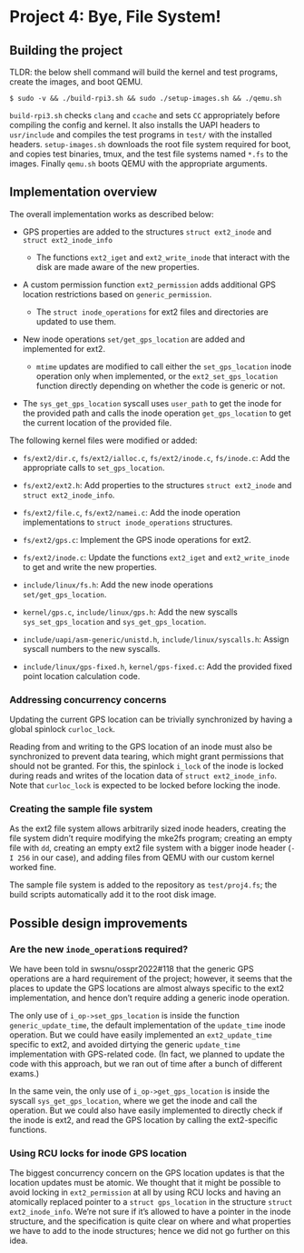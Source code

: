 # Project 4: Bye, File System!

## Building the project

TLDR: the below shell command will build the kernel and test programs,
create the images, and boot QEMU.

```shellsession
$ sudo -v && ./build-rpi3.sh && sudo ./setup-images.sh && ./qemu.sh
```

`build-rpi3.sh` checks `clang` and `ccache` and sets `CC`
appropriately before compiling the config and kernel. It also installs
the UAPI headers to `usr/include` and compiles the test programs in
`test/` with the installed headers. `setup-images.sh` downloads the
root file system required for boot, and copies test binaries, tmux,
and the test file systems named `*.fs` to the images. Finally
`qemu.sh` boots QEMU with the appropriate arguments.

## Implementation overview

The overall implementation works as described below:

- GPS properties are added to the structures `struct ext2_inode` and
  `struct ext2_inode_info`
  - The functions `ext2_iget` and `ext2_write_inode` that interact
    with the disk are made aware of the new properties.

- A custom permission function `ext2_permission` adds additional GPS
  location restrictions based on `generic_permission`.
  - The `struct inode_operations` for ext2 files and directories are
    updated to use them.

- New inode operations `set/get_gps_location` are added and
  implemented for ext2.
  - `mtime` updates are modified to call either the `set_gps_location`
    inode operation only when implemented, or the
    `ext2_set_gps_location` function directly depending on whether the
    code is generic or not.

- The `sys_get_gps_location` syscall uses `user_path` to get the inode
  for the provided path and calls the inode operation
  `get_gps_location` to get the current location of the provided file.

The following kernel files were modified or added:

- `fs/ext2/dir.c`, `fs/ext2/ialloc.c`, `fs/ext2/inode.c`,
  `fs/inode.c`: Add the appropriate calls to `set_gps_location`.
- `fs/ext2/ext2.h`: Add properties to the structures `struct
  ext2_inode` and `struct ext2_inode_info`.
- `fs/ext2/file.c`, `fs/ext2/namei.c`: Add the inode operation
  implementations to `struct inode_operations` structures.
- `fs/ext2/gps.c`: Implement the GPS inode operations for ext2.
- `fs/ext2/inode.c`: Update the functions `ext2_iget` and
  `ext2_write_inode` to get and write the new properties.
- `include/linux/fs.h`: Add the new inode operations
  `set/get_gps_location`.

- `kernel/gps.c`, `include/linux/gps.h`: Add the new syscalls
  `sys_set_gps_location` and `sys_get_gps_location`.
- `include/uapi/asm-generic/unistd.h`, `include/linux/syscalls.h`:
  Assign syscall numbers to the new syscalls.
- `include/linux/gps-fixed.h`, `kernel/gps-fixed.c`: Add the provided
  fixed point location calculation code.

### Addressing concurrency concerns

Updating the current GPS location can be trivially synchronized by
having a global spinlock `curloc_lock`.

Reading from and writing to the GPS location of an inode must also be
synchronized to prevent data tearing, which might grant permissions
that should not be granted. For this, the spinlock `i_lock` of the
inode is locked during reads and writes of the location data of
`struct ext2_inode_info`. Note that `curloc_lock` is expected to be
locked before locking the inode.

### Creating the sample file system

As the ext2 file system allows arbitrarily sized inode headers,
creating the file system didn’t require modifying the mke2fs program;
creating an empty file with `dd`, creating an empty ext2 file system
with a bigger inode header (`-I 256` in our case), and adding files
from QEMU with our custom kernel worked fine.

The sample file system is added to the repository as `test/proj4.fs`;
the build scripts automatically add it to the root disk image.

## Possible design improvements

### Are the new `inode_operation`s required?

We have been told in swsnu/osspr2022#118 that the generic GPS
operations are a hard requirement of the project; however, it seems
that the places to update the GPS locations are almost always specific
to the ext2 implementation, and hence don’t require adding a generic
inode operation.

The only use of `i_op->set_gps_location` is inside the function
`generic_update_time`, the default implementation of the `update_time`
inode operation. But we could have easily implemented an
`ext2_update_time` specific to ext2, and avoided dirtying the generic
`update_time` implementation with GPS-related code. (In fact, we
planned to update the code with this approach, but we ran out of time
after a bunch of different exams.)

In the same vein, the only use of `i_op->get_gps_location` is inside
the syscall `sys_get_gps_location`, where we get the inode and call
the operation. But we could also have easily implemented to directly
check if the inode is ext2, and read the GPS location by calling the
ext2-specific functions.

### Using RCU locks for inode GPS location

The biggest concurrency concern on the GPS location updates is that
the location updates must be atomic. We thought that it might be
possible to avoid locking in `ext2_permission` at all by using RCU
locks and having an atomically replaced pointer to a `struct
gps_location` in the structure `struct ext2_inode_info`. We’re not
sure if it’s allowed to have a pointer in the inode structure, and the
specification is quite clear on where and what properties we have to
add to the inode structures; hence we did not go further on this idea.
